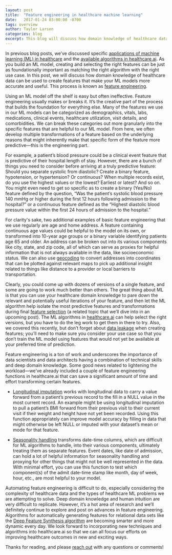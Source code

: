 ```yaml
---
layout: post
title:  "Feature engineering in healthcare machine learning"
date:   2017-01-24 03:00:00 -0700
tags: overview
author: Taylor Larsen
categories: blog
excerpt: This blog will discuss how domain knowledge of healthcare data can be used to create features that make ML models more accurate and useful
---
```

In previous blog posts, we’ve discussed specific [applications of machine learning (ML) in healthcare](http://healthcare.ai/blog/2016/12/22/applications-of-healthcare-machine-learning/) and the [available algorithms in healthcare.ai](http://healthcare.ai/blog/2016/12/21/which-algorithms-are-in-healthcareai/). As you build an ML model, creating and selecting the right features can be just as foundationally important as matching the right algorithm with the right use case. In this post, we will discuss how domain knowledge of healthcare data can be used to create features that make your ML models more accurate and useful. This process is known as [feature engineering](https://en.wikipedia.org/wiki/Feature_engineering).


Using an ML model off the shelf is easy but often ineffective. Feature engineering usually makes or breaks it. It’s the creative part of the process that builds the foundation for everything else. Many of the features we use in our ML models can be categorized as demographics, vitals, labs, medications, clinical events, healthcare utilization, visit details, and comorbidities. We can break these categories out more granularly into the specific features that are helpful to our ML model. From here, we often develop multiple transformations of a feature based on the underlying reasons that might inherently make that specific form of the feature more predictive—this is the engineering part.


For example, a patient’s blood pressure could be a clinical event feature that is predictive of their hospital length of stay. However, there are a bunch of things you need to consider before arriving at a truly predictive feature: Should you separate systolic from diastolic? Create a binary feature, hypotension, or hypertension? Or continuous? When multiple records exist, do you use the highest values or the lowest? Earliest or latest? And so on. You might even need to get so specific as to create a binary (Yes/No) feature defined by the question, “Was the patient’s systolic blood pressure 140 mmHg or higher during the first 12 hours following admission to the hospital?” or a continuous feature defined as the “Highest diastolic blood pressure value within the first 24 hours of admission to the hospital.”


For clarity's sake, two additional examples of basic feature engineering that we use regularly are age and home address. A feature containing continuous age values could be helpful to the model on its own, or transformed into 10-year age groups or a binary variable identifying patients age 65 and older. An address can be broken out into its various components like city, state, and zip code, all of which can serve as proxies for helpful information that is not always available in the data, like socioeconomic status. We can also use [geocoding](https://en.wikipedia.org/wiki/Geocoding) to convert addresses into coordinates that can be plotted against relevant maps to pick up additional insight related to things like distance to a provider or local barriers to transportation.


Clearly, you could come up with dozens of versions of a single feature, and some are going to work much better than others. The great thing about ML is that you can use your healthcare domain knowledge to pare down the relevant and potentially useful iterations of your feature, and then let the ML algorithm help isolate the most predictive features and transformations during final [feature selection](https://en.wikipedia.org/wiki/Feature_selection) (a related topic that we’ll dive into in an upcoming post). The ML algorithms in [healthcare.ai](http://healthcare.ai/) can help select the right versions, but you have to do the leg work to get them in there to try. Also, we covered this recently, but don’t forget about [data leakage](http://healthcare.ai/blog/2017/01/06/data-leakage-in-healthcare-machine-learning/) when creating features; you’ll need to make sure you consider your use case so that you don’t train the ML model using features that would not yet be available at your preferred time of prediction.


Feature engineering is a ton of work and underscores the importance of data scientists and data architects having a combination of technical skills and deep domain knowledge. Some good news related to lightening the workload—we’ve already included a couple of feature engineering functions in healthcare.ai that can save a significant amount of time and effort transforming certain features.

- [Longitudinal imputation](http://healthcare.ai/r/model-pre-processing/longitudinal-imputation/) works with longitudinal data to carry a value forward from a patient’s previous record to the fill in a NULL value in the most current record. An example might be using longitudinal imputation to pull a patient’s BMI forward from their previous visit to their current visit if their weight and height have not yet been recorded. Using this function appropriately can improve model accuracy by filling in data that might otherwise be left NULL or imputed with your dataset’s mean or mode for that feature.

- [Seasonality handling](http://healthcare.ai/r/model-pre-processing/seasonality-handling/) transforms date-time columns, which are difficult for ML algorithms to handle, into their various components, ultimately treating them as separate features. Event dates, like date of admission, can hold a lot of helpful information for seasonality handling and proxying for other things that might not be well represented in the data. With minimal effort, you can use this function to test which component(s) of the admit date-time stamp like month, day of week, hour, etc., are most helpful to your model.


Automating feature engineering is difficult to do, especially considering the complexity of healthcare data and the types of healthcare ML problems we are attempting to solve. Deep domain knowledge and human intuition are very difficult to replicate. However, it’s a hot area of research and we’ll definitely continue to explore and post on advances in feature engineering. Algorithms for automatically generating features for relational data sets like the [Deep Feature Synthesis algorithm](http://groups.csail.mit.edu/EVO-DesignOpt/groupWebSite/uploads/Site/DSAA_DSM_2015.pdf) are becoming smarter and more dynamic every day. We look forward to incorporating new techniques and algorithms into healthcare.ai so that we can all focus our efforts on improving healthcare outcomes in new and exciting ways.


Thanks for reading, and please [reach out](http://healthcare.ai/contact) with any questions or comments!
